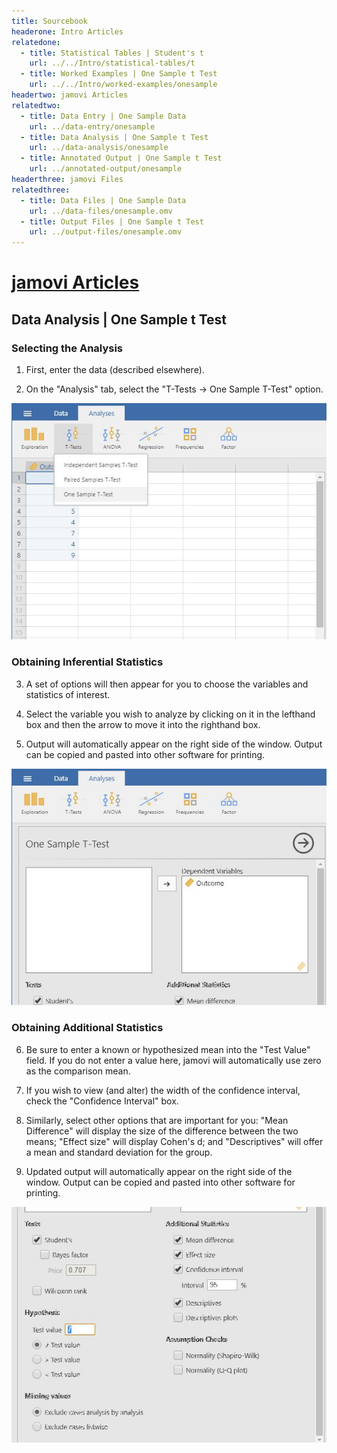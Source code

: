 ```yaml
---
title: Sourcebook
headerone: Intro Articles
relatedone:
  - title: Statistical Tables | Student's t
    url: ../../Intro/statistical-tables/t
  - title: Worked Examples | One Sample t Test
    url: ../../Intro/worked-examples/onesample
headertwo: jamovi Articles
relatedtwo:
  - title: Data Entry | One Sample Data
    url: ../data-entry/onesample
  - title: Data Analysis | One Sample t Test
    url: ../data-analysis/onesample
  - title: Annotated Output | One Sample t Test
    url: ../annotated-output/onesample
headerthree: jamovi Files
relatedthree:
  - title: Data Files | One Sample Data
    url: ../data-files/onesample.omv
  - title: Output Files | One Sample t Test
    url: ../output-files/onesample.omv
---
```


# [jamovi Articles](../index.md)

## Data Analysis | One Sample t Test

### Selecting the Analysis

1. First, enter the data (described elsewhere). 

2. On the "Analysis" tab, select the "T-Tests → One Sample T-Test" option. 

<p align="center"><kbd><img src="onesample1.png"></kbd></p>

### Obtaining Inferential Statistics

3. A set of options will then appear for you to choose the variables and statistics of interest.

4. Select the variable you wish to analyze by clicking on it in the lefthand box and then the arrow to move it into the righthand box. 

5. Output will automatically appear on the right side of the window. Output can be copied and pasted into other software for printing.

<p align="center"><kbd><img src="onesample2.png"></kbd></p>

### Obtaining Additional Statistics

6. Be sure to enter a known or hypothesized mean into the "Test Value" field. If you do not enter a value here, jamovi will automatically use zero as the comparison mean.

7. If you wish to view (and alter) the width of the confidence interval, check the "Confidence Interval" box. 

8. Similarly, select other options that are important for you: "Mean Difference" will display the size of the difference between the two means; "Effect size" will display Cohen's d; and "Descriptives" will offer a mean and standard deviation for the group. 

9. Updated output will automatically appear on the right side of the window. Output can be copied and pasted into other software for printing.

<p align="center"><kbd><img src="onesample3.png"></kbd></p>
